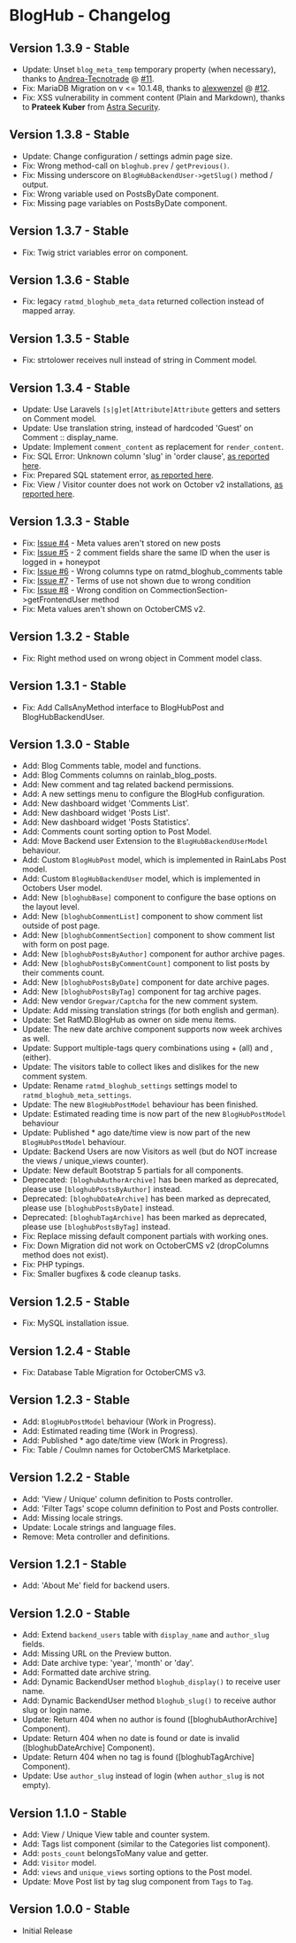 BlogHub - Changelog
===================

Version 1.3.9 - Stable
----------------------
- Update: Unset `blog_meta_temp` temporary property (when necessary), thanks to [Andrea-Tecnotrade](https://github.com/Andrea-Tecnotrade) @ [#11](https://github.com/RatMD/bloghub-plugin/pull/12).
- Fix: MariaDB Migration on v <= 10.1.48, thanks to [alexwenzel](https://github.com/alexwenzel) @ [#12](https://github.com/RatMD/bloghub-plugin/pull/12).
- Fix: XSS vulnerability in comment content (Plain and Markdown), thanks to **Prateek Kuber** from [Astra Security](https://www.getastra.com/).

Version 1.3.8 - Stable
----------------------
- Update: Change configuration / settings admin page size.
- Fix: Wrong method-call on `bloghub.prev` / `getPrevious()`.
- Fix: Missing underscore on `BlogHubBackendUser->getSlug()` method / output.
- Fix: Wrong variable used on PostsByDate component.
- Fix: Missing page variables on PostsByDate component.


Version 1.3.7 - Stable
----------------------
- Fix: Twig strict variables error on component.


Version 1.3.6 - Stable
----------------------
- Fix: legacy `ratmd_bloghub_meta_data` returned collection instead of mapped array.


Version 1.3.5 - Stable
----------------------
- Fix: strtolower receives null instead of string in Comment model.


Version 1.3.4 - Stable
----------------------
- Update: Use Laravels `[s|g]et[Attribute]Attribute` getters and setters on Comment model.
- Update: Use translation string, instead of hardcoded 'Guest' on Comment :: display_name.
- Update: Implement `comment_content` as replacement for `render_content`.
- Fix: SQL Error: Unknown column 'slug' in 'order clause', [as reported here](https://octobercms.com/theme/support/ratmd-newshub/shows-error-after-enabled-comment-counter-in-the-theme-customize).
- Fix: Prepared SQL statement error, [as reported here](https://octobercms.com/theme/support/ratmd-newshub/several-errors-view-counter-doesnt-work-comments-counter-gives-error).
- Fix: View / Visitor counter does not work on October v2 installations, [as reported here](https://octobercms.com/theme/support/ratmd-newshub/several-errors-view-counter-doesnt-work-comments-counter-gives-error).


Version 1.3.3 - Stable
----------------------
- Fix: [Issue #4](https://github.com/RatMD/bloghub-plugin/issues/4) - Meta values aren't stored on new posts
- Fix: [Issue #5](https://github.com/RatMD/bloghub-plugin/issues/5) - 2 comment fields share the same ID when the user is logged in + honeypot
- Fix: [Issue #6](https://github.com/RatMD/bloghub-plugin/issues/6) - Wrong columns type on ratmd_bloghub_comments table
- Fix: [Issue #7](https://github.com/RatMD/bloghub-plugin/issues/7) - Terms of use not shown due to wrong condition
- Fix: [Issue #8](https://github.com/RatMD/bloghub-plugin/issues/8) - Wrong condition on CommectionSection->getFrontendUser method
- Fix: Meta values aren't shown on OctoberCMS v2.


Version 1.3.2 - Stable
----------------------
- Fix: Right method used on wrong object in Comment model class.


Version 1.3.1 - Stable
----------------------
- Fix: Add CallsAnyMethod interface to BlogHubPost and BlogHubBackendUser.


Version 1.3.0 - Stable
----------------------
- Add: Blog Comments table, model and functions.
- Add: Blog Comments columns on rainlab_blog_posts.
- Add: New comment and tag related backend permissions.
- Add: A new settings menu to configure the BlogHub configuration.
- Add: New dashboard widget 'Comments List'.
- Add: New dashboard widget 'Posts List'.
- Add: New dashboard widget 'Posts Statistics'.
- Add: Comments count sorting option to Post Model.
- Add: Move Backend user Extension to the `BlogHubBackendUserModel` behaviour.
- Add: Custom `BlogHubPost` model, which is implemented in RainLabs Post model.
- Add: Custom `BlogHubBackendUser` model, which is implemented in Octobers User model.
- Add: New `[bloghubBase]` component to configure the base options on the layout level.
- Add: New `[bloghubCommentList]` component to show comment list outside of post page.
- Add: New `[bloghubCommentSection]` component to show comment list with form on post page.
- Add: New `[bloghubPostsByAuthor]` component for author archive pages.
- Add: New `[bloghubPostsByCommentCount]` component to list posts by their comments count.
- Add: New `[bloghubPostsByDate]` component for date archive pages.
- Add: New `[bloghubPostsByTag]` component for tag archive pages.
- Add: New vendor `Gregwar/Captcha` for the new comment system. 
- Update: Add missing translation strings (for both english and german).
- Update: Set RatMD.BlogHub as owner on side menu items.
- Update: The new date archive component supports now week archives as well.
- Update: Support multiple-tags query combinations using + (all) and , (either).
- Update: The visitors table to collect likes and dislikes for the new comment system.
- Update: Rename `ratmd_bloghub_settings` settings model to `ratmd_bloghub_meta_settings`.
- Update: The new `BlogHubPostModel` behaviour has been finished.
- Update: Estimated reading time is now part of the new `BlogHubPostModel` behaviour
- Update: Published * ago date/time view is now part of the new `BlogHubPostModel` behaviour.
- Update: Backend Users are now Visitors as well (but do NOT increase the views / unique_views counter).
- Update: New default Bootstrap 5 partials for all components.
- Deprecated: `[bloghubAuthorArchive]` has been marked as deprecated, please use `[bloghubPostsByAuthor]` instead.
- Deprecated: `[bloghubDateArchive]` has been marked as deprecated, please use `[bloghubPostsByDate]` instead.
- Deprecated: `[bloghubTagArchive]` has been marked as deprecated, please use `[bloghubPostsByTag]` instead.
- Fix: Replace missing default component partials with working ones.
- Fix: Down Migration did not work on OctoberCMS v2 (dropColumns method does not exist).
- Fix: PHP typings.
- Fix: Smaller bugfixes & code cleanup tasks.


Version 1.2.5 - Stable
----------------------
- Fix: MySQL installation issue.


Version 1.2.4 - Stable
----------------------
- Fix: Database Table Migration for OctoberCMS v3.


Version 1.2.3 - Stable
----------------------
- Add: `BlogHubPostModel` behaviour (Work in Progress).
- Add: Estimated reading time (Work in Progress).
- Add: Published * ago date/time view (Work in Progress).
- Fix: Table / Coulmn names for OctoberCMS Marketplace.


Version 1.2.2 - Stable
----------------------
- Add: 'View / Unique' column definition to Posts controller.
- Add: 'Filter Tags' scope column definition to Post and Posts controller.
- Add: Missing locale strings.
- Update: Locale strings and language files.
- Remove: Meta controller and definitions.


Version 1.2.1 - Stable
----------------------
- Add: 'About Me' field for backend users.


Version 1.2.0 - Stable
----------------------
- Add: Extend `backend_users` table with `display_name` and `author_slug` fields.
- Add: Missing URL on the Preview button.
- Add: Date archive type: 'year', 'month' or 'day'.
- Add: Formatted date archive string.
- Add: Dynamic BackendUser method `bloghub_display()` to receive user name.
- Add: Dynamic BackendUser method `bloghub_slug()` to receive author slug or login name.
- Update: Return 404 when no author is found ([bloghubAuthorArchive] Component).
- Update: Return 404 when no date is found or date is invalid ([bloghubDateArchive] Component).
- Update: Return 404 when no tag is found ([bloghubTagArchive] Component).
- Update: Use `author_slug` instead of login (when `author_slug` is not empty).


Version 1.1.0 - Stable
----------------------
- Add: View / Unique View table and counter system. 
- Add: Tags list component (similar to the Categories list component).
- Add: `posts_count` belongsToMany value and getter.
- Add: `Visitor` model.
- Add: `views` and `unique_views` sorting options to the Post model.
- Update: Move Post list by tag slug component from `Tags` to `Tag`.


Version 1.0.0 - Stable
----------------------
- Initial Release
